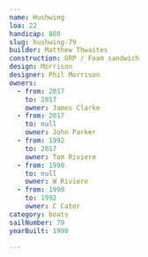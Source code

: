 ```yaml
---
name: Hushwing
loa: 22
handicap: 880
slug: hushwing-79
builder: Matthew Thwaites
construction: GRP / Foam sandwich
design: Morrison
designer: Phil Morrison
owners:
  - from: 2017
    to: 2017
    owner: James Clarke
  - from: 2017
    to: null
    owner: John Parker
  - from: 1992
    to: 2017
    owner: Tom Riviere
  - from: 1990
    to: null
    owner: W Riviere
  - from: 1990
    to: 1992
    owner: C Cator
category: boats
sailNumber: 79
yearBuilt: 1990

---
```


